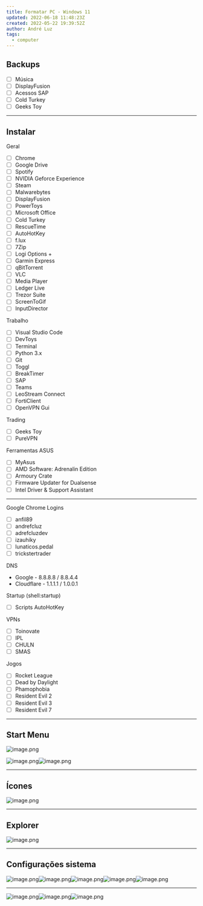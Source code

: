 ```yaml
---
title: Formatar PC - Windows 11
updated: 2022-06-18 11:48:23Z
created: 2022-05-22 19:39:52Z
author: André Luz
tags:
  - computer
---
```


## Backups

- [ ] Música
- [ ] DisplayFusion
- [ ] Acessos SAP
- [ ] Cold Turkey
- [ ] Geeks Toy

* * *

## Instalar

Geral

- [ ] Chrome
- [ ] Google Drive
- [ ] Spotify
- [ ] NVIDIA Geforce Experience
- [ ] Steam
- [ ] Malwarebytes
- [ ] DisplayFusion
- [ ] PowerToys
- [ ] Microsoft Office
- [ ] Cold Turkey
- [ ] RescueTime
- [ ] AutoHotKey
- [ ] f.lux
- [ ] 7Zip
- [ ] Logi Options +
- [ ] Garmin Express
- [ ] qBitTorrent
- [ ] VLC
- [ ] Media Player
- [ ] Ledger Live
- [ ] Trezor Suite
- [ ] ScreenToGif
- [ ] InputDirector

Trabalho

- [ ] Visual Studio Code
- [ ] DevToys
- [ ] Terminal
- [ ] Python 3.x
- [ ] Git
- [ ] Toggl
- [ ] BreakTimer
- [ ] SAP
- [ ] Teams
- [ ] LeoStream Connect
- [ ] FortiClient
- [ ] OpenVPN Gui

Trading

- [ ] Geeks Toy
- [ ] PureVPN

Ferramentas ASUS

- [ ] MyAsus
- [ ] AMD Software: Adrenalin Edition
- [ ] Armoury Crate
- [ ] Firmware Updater for Dualsense
- [ ] Intel Driver & Support Assistant

* * *

Google Chrome Logins

- [ ] anfil89
- [ ] andrefcluz
- [ ] adrefcluzdev
- [ ] izauhiky
- [ ] lunaticos.pedal
- [ ] trickstertrader

DNS

- Google - 8.8.8.8 / 8.8.4.4
- Cloudflare - 1.1.1.1 / 1.0.0.1

Startup (shell:startup)

- [ ] Scripts AutoHotKey

VPNs

- [ ] Toinovate
- [ ] IPL
- [ ] CHULN
- [ ] SMAS

Jogos

- [ ] Rocket League
- [ ] Dead by Daylight
- [ ] Phamophobia
- [ ] Resident Evil 2
- [ ] Resident Evil 3
- [ ] Resident Evil 7

* * *

## Start Menu

![image.png](image-109.png)

![image.png](image-119.png)![image.png](image-117.png)

* * *

## Ícones

![image.png](image-112.png)

* * *

## Explorer

![image.png](image-114.png)

* * *

## Configurações sistema

![image.png](image-118.png)![image.png](image-116.png)![image.png](image-108.png)![image.png](image-111.png)![image.png](image-113.png)

* * *

![image.png](image-115.png)![image.png](image-107.png)![image.png](image-110.png)